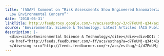 ```yaml
---
title: '[ASAP] Comment on “Risk Assessments Show Engineered Nanomaterials To Be of
  Low Environmental Concern”'
date: '2018-05-31'
linkTitle: http://feedproxy.google.com/~r/acs/esthag/~3/d7FoUMj-q34/acs.est.8b02070
source: 'Environmental Science & Technology: Latest Articles (ACS Publications)'
description: |-
  <div><cite>Environmental Science & Technology</cite></div><div>DOI: 10.1021/acs.est.8b02070</div><div class="feedflare">
  <a href="http://feeds.feedburner.com/~ff/acs/esthag?a=d7FoUMj-q34:41glO6ScV8U:yIl2AUoC8zA"><img src="http://feeds.feedburner.com/~ff/acs/esthag?d=yIl2AUoC8zA" border="0"></img></a>
  </div><img src="http://feeds.feedburner.com/~r/acs/esthag/~4/d7FoUMj-q34" height="1" width="1" alt=""/>
---
```

